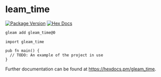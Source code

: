 # leam_time

[![Package Version](https://img.shields.io/hexpm/v/gleam_time)](https://hex.pm/packages/gleam_time)
[![Hex Docs](https://img.shields.io/badge/hex-docs-ffaff3)](https://hexdocs.pm/gleam_time/)

```sh
gleam add gleam_time@0
```
```gleam
import gleam_time

pub fn main() {
  // TODO: An example of the project in use
}
```

Further documentation can be found at <https://hexdocs.pm/gleam_time>.
